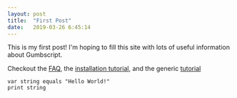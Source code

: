 ```yaml
---
layout: post
title:  "First Post"
date:   2019-03-26 6:45:14
---
```

This is my first post! I'm hoping to fill this site with lots of useful information
about Gumbscript.

Checkout the [FAQ](/GumboScript/faq), the [installation tutorial](/GumboScript/install), and the generic [tutorial](/GumboScript/tutorial)



```
var string equals "Hello World!"
print string
```